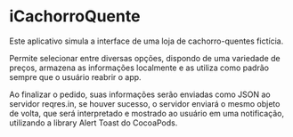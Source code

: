 # iCachorroQuente
Este aplicativo simula a interface de uma loja de cachorro-quentes fictícia.

Permite selecionar entre diversas opções, dispondo de uma variedade de preços, armazena as informações localmente e as utiliza como padrão sempre que o usuário reabrir o app.

Ao finalizar o pedido, suas informações serão enviadas como JSON ao servidor reqres.in, se houver sucesso, o servidor enviará o mesmo objeto de volta, que será interpretado e mostrado ao usuário em uma notificação, utilizando a library Alert Toast do CocoaPods.
